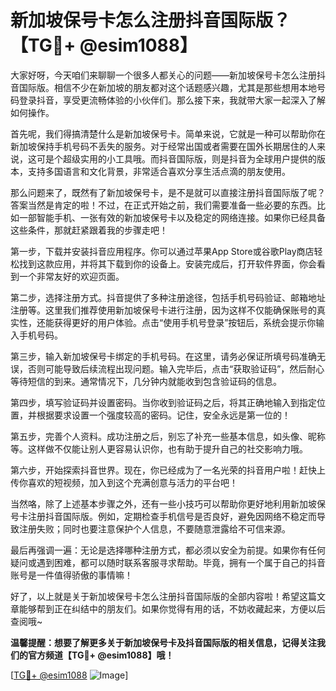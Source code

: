 # 新加坡保号卡怎么注册抖音国际版？【TG💪+ @esim1088】

大家好呀，今天咱们来聊聊一个很多人都关心的问题——新加坡保号卡怎么注册抖音国际版。相信不少在新加坡的朋友都对这个话题感兴趣，尤其是那些想用本地号码登录抖音，享受更流畅体验的小伙伴们。那么接下来，我就带大家一起深入了解如何操作。

首先呢，我们得搞清楚什么是新加坡保号卡。简单来说，它就是一种可以帮助你在新加坡保持手机号码不丢失的服务。对于经常出国或者需要在国外长期居住的人来说，这可是个超级实用的小工具哦。而抖音国际版，则是抖音为全球用户提供的版本，支持多国语言和文化背景，非常适合喜欢分享生活点滴的朋友使用。

那么问题来了，既然有了新加坡保号卡，是不是就可以直接注册抖音国际版了呢？答案当然是肯定的啦！不过，在正式开始之前，我们需要准备一些必要的东西。比如一部智能手机、一张有效的新加坡保号卡以及稳定的网络连接。如果你已经具备这些条件，那就赶紧跟着我的步骤走吧！

第一步，下载并安装抖音应用程序。你可以通过苹果App Store或谷歌Play商店轻松找到这款应用，并将其下载到你的设备上。安装完成后，打开软件界面，你会看到一个非常友好的欢迎页面。

第二步，选择注册方式。抖音提供了多种注册途径，包括手机号码验证、邮箱地址注册等。这里我们推荐使用新加坡保号卡进行注册，因为这样不仅能确保账号的真实性，还能获得更好的用户体验。点击“使用手机号登录”按钮后，系统会提示你输入手机号码。

第三步，输入新加坡保号卡绑定的手机号码。在这里，请务必保证所填号码准确无误，否则可能导致后续流程出现问题。输入完毕后，点击“获取验证码”，然后耐心等待短信的到来。通常情况下，几分钟内就能收到包含验证码的信息。

第四步，填写验证码并设置密码。当你收到验证码之后，将其正确地输入到指定位置，并根据要求设置一个强度较高的密码。记住，安全永远是第一位的！

第五步，完善个人资料。成功注册之后，别忘了补充一些基本信息，如头像、昵称等。这样做不仅能让别人更容易认识你，也有助于提升自己的社交影响力哦。

第六步，开始探索抖音世界。现在，你已经成为了一名光荣的抖音用户啦！赶快上传你喜欢的短视频，加入到这个充满创意与活力的平台吧！

当然咯，除了上述基本步骤之外，还有一些小技巧可以帮助你更好地利用新加坡保号卡注册抖音国际版。例如，定期检查手机信号是否良好，避免因网络不稳定而导致注册失败；同时也要注意保护个人信息，不要随意泄露给不可信来源。

最后再强调一遍：无论是选择哪种注册方式，都必须以安全为前提。如果你有任何疑问或遇到困难，都可以随时联系客服寻求帮助。毕竟，拥有一个属于自己的抖音账号是一件值得骄傲的事情嘛！

好了，以上就是关于新加坡保号卡怎么注册抖音国际版的全部内容啦！希望这篇文章能够帮到正在纠结中的朋友们。如果你觉得有用的话，不妨收藏起来，方便以后查阅哦~

**温馨提醒：想要了解更多关于新加坡保号卡及抖音国际版的相关信息，记得关注我们的官方频道【TG💪+ @esim1088】哦！**

[[TG💪+ @esim1088](https://t.me/s/esim1088) ![Image](https://i.postimg.cc/4NQfJmqS/Snipaste-2025-05-13-00-14-12.png)]